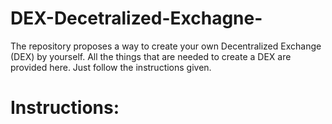 # DEX-Decetralized-Exchagne-
The repository proposes a way to create your own Decentralized Exchange (DEX) by yourself. All the things that are needed to create a DEX are provided here. Just follow the instructions given.

# Instructions:
